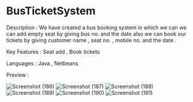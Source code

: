 # BusTicketSystem

Description : We have created a bus booking system in which we can we can add empty seat by giving bus no. and the date also we can book our tickets by giving customer name , seat no. , mobile no. and the date .

Key Features : Seat add , Book tickets 

Languages : Java , Netbeans 

Preview : 

![Screenshot (186)](https://user-images.githubusercontent.com/85798085/158007559-1929d54d-67d1-4f03-a1b5-ded0b68b6290.png)
![Screenshot (187)](https://user-images.githubusercontent.com/85798085/158007565-3540d796-530e-4c72-aed5-34fce37f9fd0.png)
![Screenshot (188)](https://user-images.githubusercontent.com/85798085/158007569-d6229c2a-c475-4ff7-b2fe-6b62c922c632.png)
![Screenshot (189)](https://user-images.githubusercontent.com/85798085/158007576-ef1ea25e-8484-4897-b388-3d6786780bd2.png)
![Screenshot (190)](https://user-images.githubusercontent.com/85798085/158007579-2953eed9-d227-40d5-8883-885653b4c047.png)
![Screenshot (191)](https://user-images.githubusercontent.com/85798085/158007580-d1412591-28e7-4f27-b138-542d3f1985e7.png)
